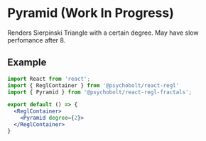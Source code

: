 # Pyramid (Work In Progress)

Renders Sierpinski Triangle with a certain degree. May have slow perfomance after 8.

## Example

```jsx
import React from 'react';
import { ReglContainer } from '@psychobolt/react-regl'
import { Pyramid } from '@psychobolt/react-regl-fractals';

export default () => {
  <ReglContainer>
    <Pyramid degree={2}>
  </ReglContainer>
}
```